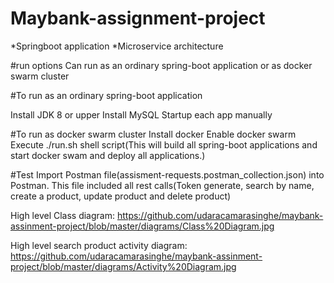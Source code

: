 # Maybank-assignment-project

*Springboot application *Microservice architecture 

#run options
Can run as an ordinary spring-boot application or as docker swarm cluster

#To run as an ordinary spring-boot application

Install JDK 8 or upper
Install MySQL
Startup each app manually

#To run as docker swarm cluster
Install docker
Enable docker swarm
Execute ./run.sh shell script(This will build all spring-boot applications and start docker swam and deploy all applications.)

#Test
Import Postman file(assisment-requests.postman_collection.json) into Postman.
This file included all rest calls(Token generate, search by name, create a product, update product and delete product)

High level Class diagram: https://github.com/udaracamarasinghe/maybank-assinment-project/blob/master/diagrams/Class%20Diagram.jpg

High level search product activity diagram: https://github.com/udaracamarasinghe/maybank-assinment-project/blob/master/diagrams/Activity%20Diagram.jpg
